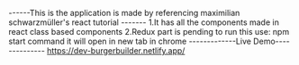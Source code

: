 ------This is the application is made by referencing maximilian schwarzmüller's react tutorial -------
1.It has all the components made in react class based components 
2.Redux part is pending 
to run this use:  npm start command it will open in new tab in chrome
-------------Live Demo--------------
https://dev-burgerbuilder.netlify.app/
